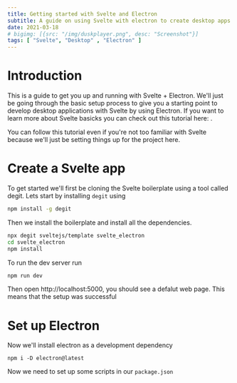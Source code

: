 ```yaml
---
title: Getting started with Svelte and Electron
subtitle: A guide on using Svelte with electron to create desktop apps 
date: 2021-03-18
# bigimg: [{src: "/img/duskplayer.png", desc: "Screenshot"}]
tags: [ "Svelte", "Desktop" , "Electron" ]
---
```



<!--more-->
 
# Introduction
This is a guide to get you up and running with Svelte + Electron. We'll just be going through the basic setup process to give you a starting point to develop desktop applications with Svelte by using Electron. If you want to learn more about Svelte basicks you can check out this tutorial here: []().
 
You can follow this tutorial even if you're not too familiar with Svelte because we'll just be setting things up for the project here.

# Create a Svelte app
To get started we'll first be cloning the Svelte boilerplate using a tool called degit. Lets start by installing `degit` using

```bash
npm install -g degit
```

Then we install the boilerplate and install all the dependencies.

```bash
npx degit sveltejs/template svelte_electron
cd svelte_electron
npm install
```

To run the dev server run
```bash
npm run dev
```

Then open http://localhost:5000, you should see a defalut web page. This means that the setup was successful

# Set up Electron
Now we'll install electron as a development dependency

```
npm i -D electron@latest
```

Now we need to set up some scripts in our `package.json`
```json


```

<!-- {{< highlight javascript >}}
{{< / highlight >}} -->
<br>


